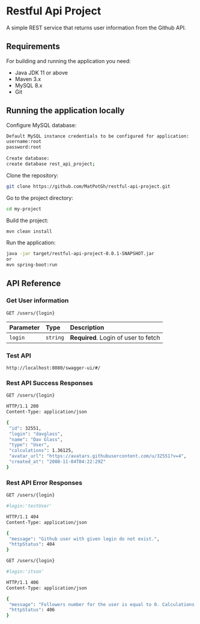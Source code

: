 
# Restful Api Project

A simple REST service that returns user information from the Github API.

## Requirements

For building and running the application you need:

- Java JDK 11 or above
- Maven 3.x 
- MySQL 8.x
- Git


## Running the application locally

Configure MySQL database:

```bash
Default MySQL instance credentials to be configured for application:
username:root
password:root 
 
Create database:
create database rest_api_project;
```
Clone the repository:

```bash
git clone https://github.com/MatPotGh/restful-api-project.git
```

Go to the project directory:

```bash
cd my-project
```

Build the project:

```bash
mvn clean install
```

Run the application:
```bash
java -jar target/restful-api-project-0.0.1-SNAPSHOT.jar
or
mvn spring-boot:run 
```


## API Reference

### Get User information

```http
GET /users/{login}
```

| Parameter | Type     | Description                |
| :-------- | :------- | :------------------------- |
| `login` | `string` | **Required**. Login of user to fetch |


### Test API



```http
http://localhost:8080/swagger-ui/#/
```


### Rest API Success Responses

 ```bash
GET /users/{login}

HTTP/1.1 200
Content-Type: application/json

{
  "id": 32551,
  "login": "davglass",
  "name": "Dav Glass",
  "type": "User",
  "calculations": 1.36125,
  "avatar_url": "https://avatars.githubusercontent.com/u/32551?v=4",
  "created_at": "2008-11-04T04:22:29Z"
}
```
### Rest API Error Responses

 ```bash
GET /users/{login}

#login:'testUser'

HTTP/1.1 404
Content-Type: application/json

{
  "message": "Github user with given login do not exist.",
  "httpStatus": 404
}
```

 ```bash
GET /users/{login}

#login:'itson'

HTTP/1.1 406
Content-Type: application/json

{
  "message": "Followers number for the user is equal to 0. Calculations can't be proceeded.",
  "httpStatus": 406
}
```
